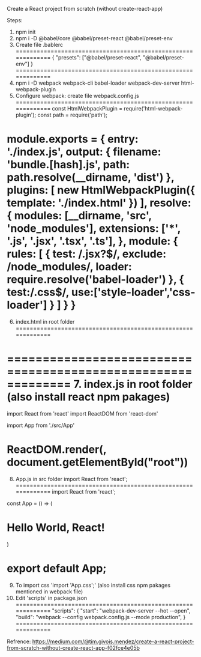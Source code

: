 Create a React project from scratch (without create-react-app)

Steps: 
1. npm init
2. npm i -D @babel/core @babel/preset-react @babel/preset-env
3. Create file .bablerc
=============================================================
{
 "presets": ["@babel/preset-react", "@babel/preset-env"]
}
=============================================================
4. npm i -D webpack webpack-cli babel-loader webpack-dev-server html-webpack-plugin
5. Configure webpack: create file webpack.config.js
=============================================================
const HtmlWebpackPlugin = require('html-webpack-plugin');
const path = require('path');

module.exports = {
    entry: './index.js',
    output: {
        filename: 'bundle.[hash].js',
        path: path.resolve(__dirname, 'dist')
    },
    plugins: [
        new HtmlWebpackPlugin({
            template: './index.html'
        })
    ],
    resolve: {
        modules: [__dirname, 'src', 'node_modules'],
        extensions: ['*', '.js', '.jsx', '.tsx', '.ts'],
      },
    module: {
        rules: [
            {
                test: /\.jsx?$/,
                exclude: /node_modules/,
                loader: require.resolve('babel-loader')
            },
            {
                test:/\.css$/,
                use:['style-loader','css-loader']
            }
        ]
    }
}
=============================================================
6. index.html in root folder
=============================================================

<!doctype html>
<html>
<head>
	<meta charset="utf-8"/>
	<title>React Example</title>
</head>
<body>
  <div id="root"></div>
  <script src="/build/bundle.js"></script>
</body>
</html>

=============================================================
7. index.js in root folder (also install react npm pakages)
=============================================================
import React from 'react'
import ReactDOM from 'react-dom'

import App from './src/App'

ReactDOM.render(<App />, document.getElementById("root"))
=============================================================
8. App.js in src folder
import React from 'react';
=============================================================
import React from 'react';

const App = () => (
    <div className="container">
        <h1>Hello World, React!</h1>
    </div>
)

export default App;
=============================================================
9. To import css 'import 'App.css';' (also install css npm pakages mentioned in webpack file)
10. Edit 'scripts' in package.json
=============================================================
"scripts": {
  "start": "webpack-dev-server --hot --open",
  "build": "webpack --config webpack.config.js --mode production",
}
=============================================================

Refrence: https://medium.com/@tim.givois.mendez/create-a-react-project-from-scratch-without-create-react-app-f02fce4e05b